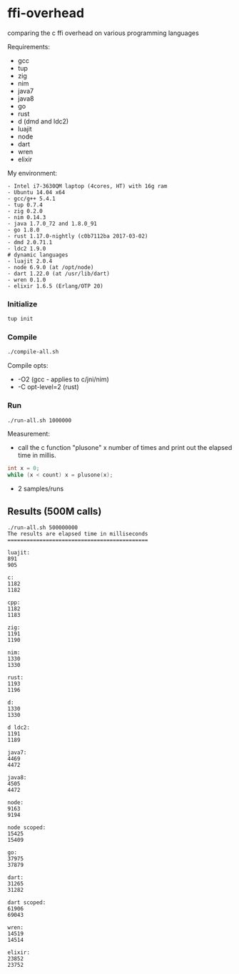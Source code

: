 ffi-overhead
============

comparing the c ffi overhead on various programming languages

Requirements:
- gcc
- tup
- zig
- nim
- java7
- java8
- go
- rust
- d (dmd and ldc2)
- luajit
- node
- dart
- wren
- elixir

My environment:
```
- Intel i7-3630QM laptop (4cores, HT) with 16g ram
- Ubuntu 14.04 x64
- gcc/g++ 5.4.1
- tup 0.7.4
- zig 0.2.0
- nim 0.14.3
- java 1.7.0_72 and 1.8.0_91
- go 1.8.0
- rust 1.17.0-nightly (c0b7112ba 2017-03-02)
- dmd 2.0.71.1
- ldc2 1.9.0
# dynamic languages 
- luajit 2.0.4
- node 6.9.0 (at /opt/node)
- dart 1.22.0 (at /usr/lib/dart)
- wren 0.1.0
- elixir 1.6.5 (Erlang/OTP 20)
```

### Initialize
```sh
tup init
```

### Compile
```sh
./compile-all.sh
```

Compile opts:
- -O2 (gcc - applies to c/jni/nim)
- -C opt-level=2 (rust)

### Run
```sh
./run-all.sh 1000000
```

Measurement:
- call the c function "plusone" x number of times and print out the elapsed time in millis.
 ```c
int x = 0;
while (x < count) x = plusone(x);
 ```

- 2 samples/runs

## Results (500M calls)
```
./run-all.sh 500000000
The results are elapsed time in milliseconds
============================================

luajit:
891
905

c:
1182
1182

cpp:
1182
1183

zig:
1191
1190

nim:
1330
1330

rust:
1193
1196

d:
1330
1330

d ldc2:
1191
1189

java7:
4469
4472

java8:
4505
4472

node:
9163
9194

node scoped:
15425
15409

go:
37975
37879

dart:
31265
31282

dart scoped:
61906
69043

wren:
14519
14514

elixir:
23852
23752
```

